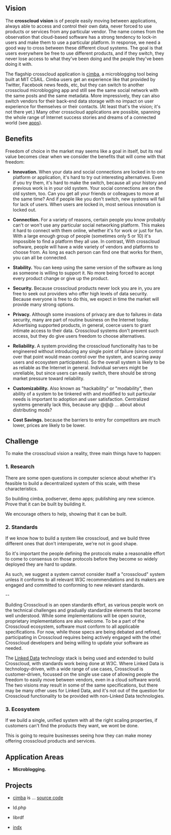 
## Vision

The **crosscloud vision** is of people easily moving between
applications, always able to access and control their own data, never
forced to use products or services from any particular vendor.  The
name comes from the observation that cloud-based software has a strong
tendency to lock-in users and make them to use a particular platform.
In response, we need a good way to cross between these different cloud
systems.  The goal is that users everywhere be free to use different
products, and if they switch, they never lose access to what they've
been doing and the people they've been doing it with.

The flagship crosscloud application is [cimba](http://cimba.co), a
microblogging tool being built at MIT CSAIL.  Cimba users get an
experience like that provided by Twitter, Facebook news feeds, etc,
but they can switch to another crosscloud microblogging app and still
see the same social network with the same posts and the same metadata.
More impressively, they can also switch vendors for their back-end
data storage with no impact on user experience for themselves or their
contacts.  (At least that's the vision; it's not there yet.)  Many
other crosscloud applications are possible, spanning the whole range
of Internet success stories and dreams of a connected world (see
[apps](apps.md)).

## Benefits

Freedom of choice in the market may seems like a goal in itself,
but its real value becomes clear when we consider the benefits that
will come with that freedom:

  - **Innovation.** When your data and social connections are locked
      in to one platform or application, it's hard to try out
      interesting alternatives.  Even if you try them, it's hard to
      make the switch, because all your history and previous work is
      in your old system.  Your social connections are on the old
      system, too.  Can you get all your friends or colleagues to
      move at the same time?  And if people like you don't switch, new
      systems will fail for lack of users.  When users are locked in,
      most serious innovation is locked out.

  - **Connection.** For a variety of reasons, certain people you know
      probably can't or won't use any particular social networking
      platform.  This makes it hard to connect with them
      online, whether it's for work or just for fun.  With a
      large enough group of people (sometimes only 5 or 10) it's
      impossible to find a platform they all use.  In contrast, With
      crosscloud software, people will have a wide variety of vendors and
      platforms to choose from.  As long as each person can find one
      that works for them, you can all be connected.

  - **Stability.** You can keep using the same version of the software
      as long as someone is willing to support it.  No more being
      forced to accept every product change or give up the product.

  - **Security.** Because crosscloud products never lock you are in,
      you are free to seek out providers who offer high levels of data
      security.  Because everyone is free to do this, we expect in
      time the market will provide many strong options.

  - **Privacy.** Although some invasions of privacy are due to
      failures in data security, many are part of routine business on
      the Internet today.  Advertising supported products, in general,
      coerce users to grant intimate access to their data.  Crosscloud
      systems don't prevent such access, but they do give users
      freedom to choose alternatives.

  - **Reliability.** A system providing the crosscloud functionality
      has to be engineered without introducing any single point of
      failure (since control over that point would mean control over
      the system, and scaring away users and ecosystem participatens).
      So the overall system is likely to be as reliable as the
      Internet in general.  Individual servers might be unreliable,
      but since users can easily switch, there should be strong market
      pressure toward reliability.

  - **Customizability.**  Also known as "hackability" or "modability", then ability of a system to be tinkered with and modified to suit particular needs is important to adoption and user satisfaction.  Centralized systems generally lack this, because any @@@     ... about about distributing mods?


  - **Cost Savings.** because the barriers to entry for competitors
      are much lower, prices are likely to be lower.

## Challenge

To make the crosscloud vision a reality, three main things have to happen:

### 1.  Research

There are some open questions in computer science about whether it's
feasible to build a decentralized system of this scale, with these
characteristics.

So building cimba, podserver, demo apps; publishing any new science.
Prove that it can be built by building it.

We encourage others to help, showing that it can be built.

### 2.  Standards

If we know how to build a system like crosscloud, and we build three different ones that don't interoperate, we're not in good shape.

So it's important the people defining the protocols make a reasonable effort to come to consensus on those protocols before they become so widely deployed they are hard to update.

As such, we suggest a system cannot consider itself a "crosscloud" system unless it conforms to all relevant W3C recommendations and its makers are engaged and committed to conforming to new relevant standards.

--


Building Crosscloud is an open standards effort, as various people
work on the technical challenges and gradually standardize elements
that become well understood.  While some implementations will be open
source, proprietary implementations are also welcome.  To be a part of
the Crosscloud ecosystem, software must conform to all applicable
specifications.  For now, while those specs are being debated and
refined, participating in Crosscloud requires being actively engaged
with the other Crosscloud developers and being willing to update your
software as needed.

The [Linked Data](http://en.wikipedia.org/wiki/Linked_data) technology
stack is being used and extended to build Crosscloud, with standards
work being done at W3C.  Where Linked Data is technology-driven, with
a wide range of use cases, Crosscloud is customer-driven, focussed on
the single use case of allowing people the freedom to easily move
between vendors, even in a cloud software world.  The two visions may
result in some of the same specifications, but there may be many other
uses for Linked Data, and it's not out of the question for Crosscloud
functionality to be provided with non-Linked Data technologies.

### 3.  Ecosystem

If we build a single, unified system with all the right scaling properties, if customers can't find the products they want, we wont be done.

This is going to require businesses seeing how they can make money offering crosscloud products and services.

## Application Areas

- **Microblogging.**


## Projects

- [cimba](http://cimba.co) is ...  [source code](https://github.com/linkeddata/cimba/)

- ld.php

- librdf

- [indx](https://github.com/sociam/indx/)

  


